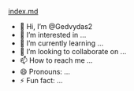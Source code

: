 [index.md](https://github.com/Gedvydas2/Gedvydas2/files/14392114/index.md)
- 👋 Hi, I’m @Gedvydas2
- 👀 I’m interested in ...
- 🌱 I’m currently learning ...
- 💞️ I’m looking to collaborate on ...
- 📫 How to reach me ...
- 😄 Pronouns: ...
- ⚡ Fun fact: ...

<!---
Gedvydas2/Gedvydas2 is a ✨ special ✨ repository because its `README.md` (this file) appears on your GitHub profile.
You can click the Preview link to take a look at your changes.
--->
